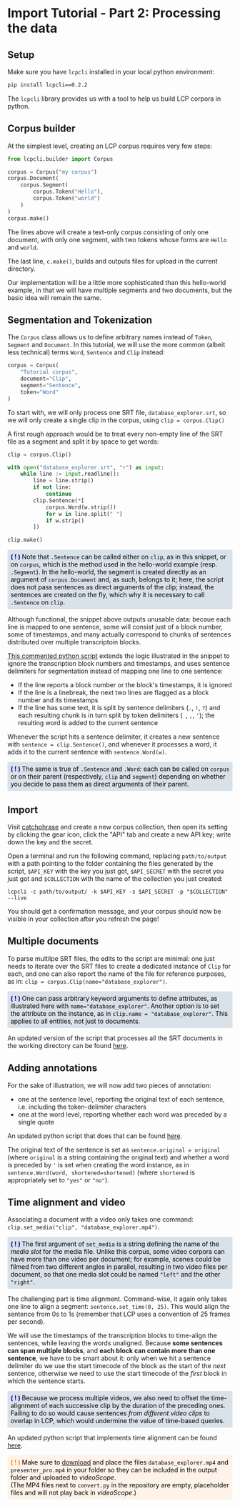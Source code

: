 # Import Tutorial - Part 2: Processing the data

## Setup

Make sure you have `lcpcli` installed in your local python environment:

```bash
pip install lcpcli==0.2.2
```

The `lcpcli` library provides us with a tool to help us build LCP corpora in python.

## Corpus builder

At the simplest level, creating an LCP corpus requires very few steps:

```python
from lcpcli.builder import Corpus

corpus = Corpus("my corpus")
corpus.Document(
    corpus.Segment(
        corpus.Token("Hello"),
        corpus.Token("world")
    )
)
corpus.make()
```

The lines above will create a text-only corpus consisting of only one document, with only one segment, with two tokens whose forms are `Hello` and `world`.

The last line, `c.make()`, builds and outputs files for upload in the current directory.

Our implementation will be a little more sophisticated than this hello-world example, in that we will have multiple segments and two documents, but the basic idea will remain the same.


## Segmentation and Tokenization

The `Corpus` class allows us to define arbitrary names instead of `Token`, `Segment` and `Document`. In this tutorial, we will use the more common (albeit less technical) terms `Word`, `Sentence` and `Clip` instead:

```python
corpus = Corpus(
    "Tutorial corpus",
    document="Clip",
    segment="Sentence",
    token="Word"
)
```

To start with, we will only process one SRT file, `database_explorer.srt`, so we will only create a single clip in the corpus, using `clip = corpus.Clip()`

A first rough approach would be to treat every non-empty line of the SRT file as a segment and split it by space to get words:

```python
clip = corpus.Clip()

with open("database_explorer.srt", "r") as input:
    while line := input.readline():
        line = line.strip()
        if not line:
            continue
        clip.Sentence(*[
            corpus.Word(w.strip())
            for w in line.split(" ")
            if w.strip()
        ])

clip.make()
```

<div style="padding: 0.5em; margin: 1em 0em; background-color: rgb(217,225,233); color: black; border-radius: 0.2em;">
<span style="color: darkblue; font-weight: bold;">( ! ) </span>
Note that <code>.Sentence</code> can be called either on <code>clip</code>, as in this snippet, or on <code>corpus</code>, which is the method used in the hello-world example (resp. <code>.Segment</code>). In the hello-world, the segment is created directly as an argument of <code>corpus.Document</code> and, as such, belongs to it; here, the script does not pass sentences as direct arguments of the clip; instead, the sentences are created on the fly, which why it is necessary to call <code>.Sentence</code> on <code>clip</code>.
</div>

Although functional, the snippet above outputs unusable data: becaue each line is mapped to one sentence, some will consist just of a block number, some of timestamps, and many actually correspond to chunks of sentences distributed over multiple transcriptoin blocks.

[This commented python script](https://github.com/liri-uzh/lcp_tutorial/blob/main/first_pass/convert.py) extends the logic illustrated in the snippet to ignore the transcription block numbers and timestamps, and uses sentence delimiters for segmentation instead of mapping one line to one sentence:

 - If the line reports a block number or the block's timestamps, it is ignored
 - If the line is a linebreak, the next two lines are flagged as a block number and its timestamps
 - If the line has some text, it is split by sentence delimiters (`.`, `!`, `?`) and each resulting chunk is in turn split by token delimiters (` `, `,`, `'`); the resulting word is added to the current sentence

Whenever the script hits a sentence delimiter, it creates a new sentence with `sentence = clip.Sentence()`, and whenever it processes a word, it adds it to the current sentence with `sentence.Word(w)`.

<div style="padding: 0.5em; margin: 1em 0em; background-color: rgb(217,225,233); color: black; border-radius: 0.2em;">
<span style="color: darkblue; font-weight: bold;">( ! ) </span>
The same is true of <code>.Sentence</code> and <code>.Word</code>: each can be called on <code>corpus</code> or on their parent (respectively, <code>clip</code> and <code>segment</code>) depending on whether you decide to pass them as direct arguments of their parent.
</div>

## Import

Visit [catchphrase](https://catchphrase.linguistik.uzh.ch) and create a new corpus collection, then open its setting by clicking the gear icon, click the "API" tab and create a new API key; write down the key and the secret.

Open a terminal and run the following command, replacing `path/to/output` with a path pointing to the folder containing the files generated by the script, `$API_KEY` with the key you just got, `$API_SECRET` with the secret you just got and `$COLLECTION` with the name of the collection you just created:

`lcpcli -c path/to/output/ -k $API_KEY -s $API_SECRET -p "$COLLECTION" --live`

You should get a confirmation message, and your corpus should now be visible in your collection after you refresh the page!


## Multiple documents

To parse multilpe SRT files, the edits to the script are minimal: one just needs to iterate over the SRT files to create a dedicated instance of `Clip` for each, and one can also report the name of the file for reference purposes, as in: `clip = corpus.Clip(name="database_explorer")`.

<div style="padding: 0.5em; margin: 1em 0em; background-color: rgb(217,225,233); color: black; border-radius: 0.2em;">
<span style="color: darkblue; font-weight: bold;">( ! ) </span>
One can pass arbitrary keyword arguments to define attributes, as illustrated here with <code>name="database_explorer"</code>. Another option is to set the attribute on the instance, as in <code>clip.name = "database_explorer"</code>. This applies to all entities, not just to documents.
</div>

An updated version of the script that processes all the SRT documents in the working directory can be found [here](https://github.com/liri-uzh/lcp_tutorial/blob/main/all_documents/convert.py).

## Adding annotations

For the sake of illustration, we will now add two pieces of annotation:
 - one at the sentence level, reporting the original text of each sentence, i.e. including the token-delimiter characters
 - one at the word level, reporting whether each word was preceded by a single quote

An updated python script that does that can be found [here](https://github.com/liri-uzh/lcp_tutorial/blob/main/original_shortened/convert.py).

The original text of the sentence is set as `sentence.original = original` (where `original` is a string containing the original text) and whether a word is preceded by `'` is set when creating the word instance, as in `sentence.Word(word, shortened=shortened)` (where `shortened` is appropriately set to `"yes"` or `"no"`).


## Time alignment and video

Associating a document with a video only takes one command: `clip.set_media("clip", "database_explorer.mp4")`.

<div style="padding: 0.5em; margin: 1em 0em; background-color: rgb(217,225,233); color: black; border-radius: 0.2em;">
<span style="color: darkblue; font-weight: bold;">( ! ) </span>
The first argument of <code>set_media</code> is a string defining the name of the <em>media slot</em> for the media file. Unlike this corpus, some video corpora can have more than one video per document; for example, scenes could be filmed from two different angles in parallel, resulting in two video files per document, so that one media slot could be named <code>"left"</code> and the other <code>"right"</code>.
</div>

The challenging part is time alignment. Command-wise, it again only takes one line to align a segment: `sentence.set_time(0, 25)`. This would align the sentence from 0s to 1s (remember that LCP uses a convention of 25 frames per second).

We will use the timestamps of the transcription blocks to time-align the sentences, while leaving the words unaligned. Because **some sentences can span multiple blocks**, and **each block can contain more than one sentence**, we have to be smart about it: only when we hit a sentence delimiter do we use the start timecode of the block as the start of the _next_ sentence, otherwise we need to use the start timecode of the _first_ block in which the sentence starts.

<div style="padding: 0.5em; margin: 1em 0em; background-color: rgb(217,225,233); color: black; border-radius: 0.2em;">
<span style="color: darkblue; font-weight: bold;">( ! ) </span>
Because we process multiple videos, we also need to offset the time-alignment of each successive clip by the duration of the preceding ones. Failing to do so would cause sentences <em>from different video clips</em> to overlap in LCP, which would undermine the value of time-based queries.
</div>

An updated python script that implements time alignment can be found [here](https://github.com/liri-uzh/lcp_tutorial/blob/main/video/convert.py). 

<div style="padding: 0.5em; margin: 1em 0em; background-color: rgb(255,243,233); color: black; border-radius: 0.2em;">
<span style="color: darkorange; font-weight: bold;">( ! ) </span>
Make sure to <a href="https://drive.switch.ch/index.php/s/v3uxBpNkeYuyPE2" target="_blank">download</a> and place the files <code>database_explorer.mp4</code> and <code>presenter_pro.mp4</code> in your folder so they can be included in the output folder and uploaded to <em>videoScope</em>.<br />
(The MP4 files next to <code>convert.py</code> in the repository are empty, placeholder files and will not play back in <em>videoScope</em>.)
</div>
